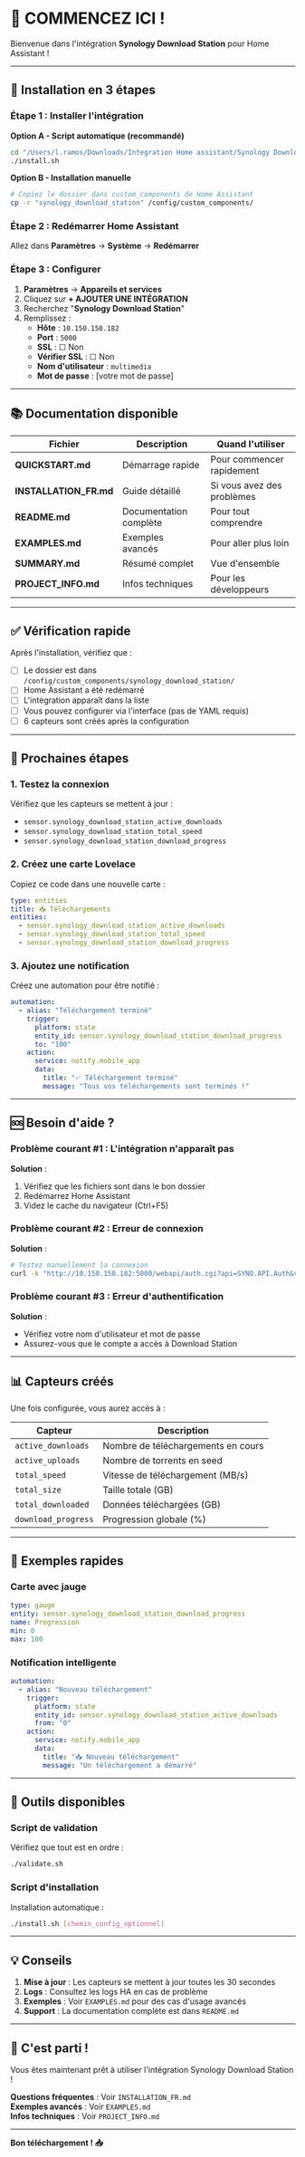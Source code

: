 # 🎉 COMMENCEZ ICI !

Bienvenue dans l'intégration **Synology Download Station** pour Home Assistant !

---

## 🚀 Installation en 3 étapes

### Étape 1 : Installer l'intégration

**Option A - Script automatique (recommandé)**
```bash
cd "/Users/l.ramos/Downloads/Integration Home assistant/Synology Download Station"
./install.sh
```

**Option B - Installation manuelle**
```bash
# Copiez le dossier dans custom_components de Home Assistant
cp -r "synology_download_station" /config/custom_components/
```

### Étape 2 : Redémarrer Home Assistant

Allez dans **Paramètres** → **Système** → **Redémarrer**

### Étape 3 : Configurer

1. **Paramètres** → **Appareils et services**
2. Cliquez sur **+ AJOUTER UNE INTÉGRATION**
3. Recherchez "**Synology Download Station**"
4. Remplissez :
   - **Hôte** : `10.150.150.182`
   - **Port** : `5000`
   - **SSL** : ☐ Non
   - **Vérifier SSL** : ☐ Non
   - **Nom d'utilisateur** : `multimedia`
   - **Mot de passe** : [votre mot de passe]

---

## 📚 Documentation disponible

| Fichier | Description | Quand l'utiliser |
|---------|-------------|------------------|
| **QUICKSTART.md** | Démarrage rapide | Pour commencer rapidement |
| **INSTALLATION_FR.md** | Guide détaillé | Si vous avez des problèmes |
| **README.md** | Documentation complète | Pour tout comprendre |
| **EXAMPLES.md** | Exemples avancés | Pour aller plus loin |
| **SUMMARY.md** | Résumé complet | Vue d'ensemble |
| **PROJECT_INFO.md** | Infos techniques | Pour les développeurs |

---

## ✅ Vérification rapide

Après l'installation, vérifiez que :

- [ ] Le dossier est dans `/config/custom_components/synology_download_station/`
- [ ] Home Assistant a été redémarré
- [ ] L'intégration apparaît dans la liste
- [ ] Vous pouvez configurer via l'interface (pas de YAML requis)
- [ ] 6 capteurs sont créés après la configuration

---

## 🎯 Prochaines étapes

### 1. Testez la connexion
Vérifiez que les capteurs se mettent à jour :
- `sensor.synology_download_station_active_downloads`
- `sensor.synology_download_station_total_speed`
- `sensor.synology_download_station_download_progress`

### 2. Créez une carte Lovelace
Copiez ce code dans une nouvelle carte :

```yaml
type: entities
title: 📥 Téléchargements
entities:
  - sensor.synology_download_station_active_downloads
  - sensor.synology_download_station_total_speed
  - sensor.synology_download_station_download_progress
```

### 3. Ajoutez une notification
Créez une automation pour être notifié :

```yaml
automation:
  - alias: "Téléchargement terminé"
    trigger:
      platform: state
      entity_id: sensor.synology_download_station_download_progress
      to: "100"
    action:
      service: notify.mobile_app
      data:
        title: "✅ Téléchargement terminé"
        message: "Tous vos téléchargements sont terminés !"
```

---

## 🆘 Besoin d'aide ?

### Problème courant #1 : L'intégration n'apparaît pas
**Solution** :
1. Vérifiez que les fichiers sont dans le bon dossier
2. Redémarrez Home Assistant
3. Videz le cache du navigateur (Ctrl+F5)

### Problème courant #2 : Erreur de connexion
**Solution** :
```bash
# Testez manuellement la connexion
curl -k "http://10.150.150.182:5000/webapi/auth.cgi?api=SYNO.API.Auth&version=3&method=login&account=multimedia&passwd=VOTRE_MOT_DE_PASSE&session=DownloadStation&format=cookie"
```

### Problème courant #3 : Erreur d'authentification
**Solution** :
- Vérifiez votre nom d'utilisateur et mot de passe
- Assurez-vous que le compte a accès à Download Station

---

## 📊 Capteurs créés

Une fois configurée, vous aurez accès à :

| Capteur | Description |
|---------|-------------|
| `active_downloads` | Nombre de téléchargements en cours |
| `active_uploads` | Nombre de torrents en seed |
| `total_speed` | Vitesse de téléchargement (MB/s) |
| `total_size` | Taille totale (GB) |
| `total_downloaded` | Données téléchargées (GB) |
| `download_progress` | Progression globale (%) |

---

## 🎨 Exemples rapides

### Carte avec jauge
```yaml
type: gauge
entity: sensor.synology_download_station_download_progress
name: Progression
min: 0
max: 100
```

### Notification intelligente
```yaml
automation:
  - alias: "Nouveau téléchargement"
    trigger:
      platform: state
      entity_id: sensor.synology_download_station_active_downloads
      from: "0"
    action:
      service: notify.mobile_app
      data:
        title: "📥 Nouveau téléchargement"
        message: "Un téléchargement a démarré"
```

---

## 🔧 Outils disponibles

### Script de validation
Vérifiez que tout est en ordre :
```bash
./validate.sh
```

### Script d'installation
Installation automatique :
```bash
./install.sh [chemin_config_optionnel]
```

---

## 💡 Conseils

1. **Mise à jour** : Les capteurs se mettent à jour toutes les 30 secondes
2. **Logs** : Consultez les logs HA en cas de problème
3. **Exemples** : Voir `EXAMPLES.md` pour des cas d'usage avancés
4. **Support** : La documentation complète est dans `README.md`

---

## 🎉 C'est parti !

Vous êtes maintenant prêt à utiliser l'intégration Synology Download Station !

**Questions fréquentes** : Voir `INSTALLATION_FR.md`  
**Exemples avancés** : Voir `EXAMPLES.md`  
**Infos techniques** : Voir `PROJECT_INFO.md`

---

**Bon téléchargement ! 📥**
